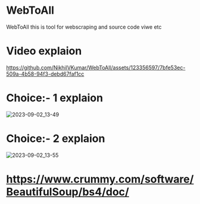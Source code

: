 # WebToAll
WebToAll this is tool for webscraping and source code viwe etc 

# Video explaion
https://github.com/NikhilVKumar/WebToAll/assets/123356597/7bfe53ec-509a-4b58-94f3-debd67faf1cc


# Choice:- 1 explaion
![2023-09-02_13-49](https://github.com/NikhilVKumar/WebToAll/assets/123356597/e336e9ad-370a-4614-8d50-9fbf3bc35a20)

# Choice:- 2 explaion

![2023-09-02_13-55](https://github.com/NikhilVKumar/WebToAll/assets/123356597/8d7ee782-84ea-4fa3-9c06-f5e3b890a973)

# https://www.crummy.com/software/BeautifulSoup/bs4/doc/
